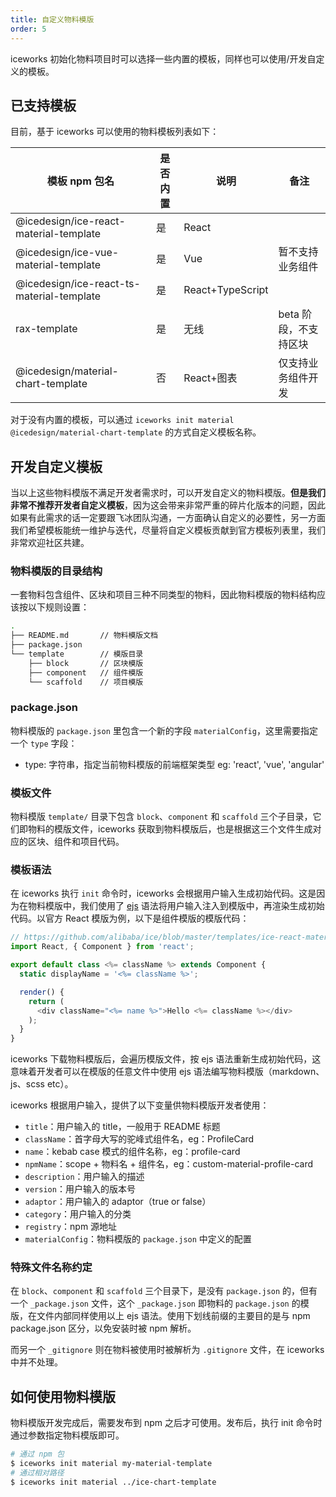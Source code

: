 ```yaml
---
title: 自定义物料模版
order: 5
---
```


iceworks 初始化物料项目时可以选择一些内置的模板，同样也可以使用/开发自定义的模板。

## 已支持模板

目前，基于 iceworks 可以使用的物料模板列表如下：

|        模板 npm 包名        | 是否内置|   说明   |   备注  |
|----------------------------|-------|----------|--------|
|@icedesign/ice-react-material-template|是|  React  |     |
|@icedesign/ice-vue-material-template|是|  Vue  | 暂不支持业务组件    |
|@icedesign/ice-react-ts-material-template|是| React+TypeScript   |     |
|rax-template                             |是| 无线 | beta 阶段，不支持区块   |
|@icedesign/material-chart-template|否| React+图表   | 仅支持业务组件开发    |

对于没有内置的模板，可以通过 `iceworks init material @icedesign/material-chart-template` 的方式自定义模板名称。

## 开发自定义模板

当以上这些物料模版不满足开发者需求时，可以开发自定义的物料模版。**但是我们非常不推荐开发者自定义模板**，因为这会带来非常严重的碎片化版本的问题，因此如果有此需求的话一定要跟飞冰团队沟通，一方面确认自定义的必要性，另一方面我们希望模板能统一维护与迭代，尽量将自定义模板贡献到官方模板列表里，我们非常欢迎社区共建。

### 物料模版的目录结构

一套物料包含组件、区块和项目三种不同类型的物料，因此物料模版的物料结构应该按以下规则设置：

```bash
.
├── README.md       // 物料模版文档
├── package.json
└── template        // 模版目录
    ├── block       // 区块模版
    ├── component   // 组件模版
    └── scaffold    // 项目模版
```

### package.json

物料模版的 `package.json` 里包含一个新的字段 `materialConfig`，这里需要指定一个 `type` 字段：

- type: 字符串，指定当前物料模版的前端框架类型 eg: 'react', 'vue', 'angular'

### 模板文件

物料模版 `template/` 目录下包含 `block`、`component` 和 `scaffold` 三个子目录，它们即物料的模版文件，iceworks 获取到物料模版后，也是根据这三个文件生成对应的区块、组件和项目代码。

### 模板语法

在 iceworks 执行 `init` 命令时，iceworks 会根据用户输入生成初始代码。这是因为在物料模版中，我们使用了 [ejs](https://ejs.co/) 语法将用户输入注入到模版中，再渲染生成初始代码。以官方 React 模版为例，以下是组件模版的模版代码：

```javascript
// https://github.com/alibaba/ice/blob/master/templates/ice-react-material-template/template/component/src/index.js
import React, { Component } from 'react';

export default class <%= className %> extends Component {
  static displayName = '<%= className %>';

  render() {
    return (
      <div className="<%= name %>">Hello <%= className %></div>
    );
  }
}
```

iceworks 下载物料模版后，会遍历模版文件，按 ejs 语法重新生成初始代码，这意味着开发者可以在模版的任意文件中使用 ejs 语法编写物料模版（markdown、js、scss etc）。

iceworks 根据用户输入，提供了以下变量供物料模版开发者使用：

- `title`：用户输入的 title，一般用于 README 标题
- `className`：首字母大写的驼峰式组件名，eg：ProfileCard
- `name`：kebab case 模式的组件名称，eg：profile-card
- `npmName`：scope + 物料名 + 组件名，eg：custom-material-profile-card
- `description`：用户输入的描述
- `version`：用户输入的版本号
- `adaptor`：用户输入的 adaptor（true or false）
- `category`：用户输入的分类
- `registry`：npm 源地址
- `materialConfig`：物料模版的 `package.json` 中定义的配置

### 特殊文件名称约定

在 `block`、`component` 和 `scaffold` 三个目录下，是没有 `package.json` 的，但有一个 `_package.json` 文件，这个 `_package.json` 即物料的 `package.json` 的模版，在文件内部同样使用以上 ejs 语法。使用下划线前缀的主要目的是与 npm package.json 区分，以免安装时被 npm 解析。

而另一个 `_gitignore` 则在物料被使用时被解析为 `.gitignore` 文件，在 iceworks 中并不处理。

## 如何使用物料模版

物料模版开发完成后，需要发布到 npm 之后才可使用。发布后，执行 init 命令时通过参数指定物料模版即可。

```bash
# 通过 npm 包
$ iceworks init material my-material-template
# 通过相对路径
$ iceworks init material ../ice-chart-template
```